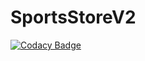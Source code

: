 # SportsStoreV2
[![Codacy Badge](https://api.codacy.com/project/badge/Grade/f8b330835c2545c58121e59b881cb35f)](https://www.codacy.com/app/jmonfu/SportsStoreV2?utm_source=github.com&utm_medium=referral&utm_content=jmonfu/SportsStoreV2&utm_campaign=badger)